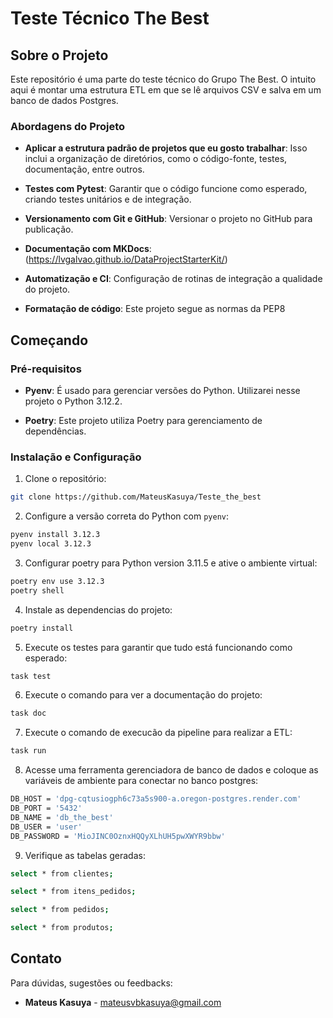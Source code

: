 # Teste Técnico The Best

## Sobre o Projeto

Este repositório é uma parte do teste técnico do Grupo The Best. O intuito aqui é montar uma estrutura ETL em que se lê arquivos CSV e salva em um banco de dados Postgres.
### Abordagens do Projeto

* **Aplicar a estrutura padrão de projetos que eu gosto trabalhar**: Isso inclui a organização de diretórios, como o código-fonte, testes, documentação, entre outros.

* **Testes com Pytest**: Garantir que o código funcione como esperado, criando testes unitários e de integração.

* **Versionamento com Git e GitHub**: Versionar o projeto no GitHub para publicação.

* **Documentação com MKDocs**: (https://lvgalvao.github.io/DataProjectStarterKit/)

* **Automatização e CI**: Configuração de rotinas de integração a qualidade do projeto.

* **Formatação de código**: Este projeto segue as normas da PEP8

## Começando

### Pré-requisitos

* **Pyenv**: É usado para gerenciar versões do Python. Utilizarei nesse projeto o Python 3.12.2.

* **Poetry**: Este projeto utiliza Poetry para gerenciamento de dependências.

### Instalação e Configuração

1. Clone o repositório:

```bash
git clone https://github.com/MateusKasuya/Teste_the_best
```

2. Configure a versão correta do Python com `pyenv`:

```bash
pyenv install 3.12.3
pyenv local 3.12.3
```

3. Configurar poetry para Python version 3.11.5 e ative o ambiente virtual:

```bash
poetry env use 3.12.3
poetry shell
```

4. Instale as dependencias do projeto:

```bash
poetry install
```

5. Execute os testes para garantir que tudo está funcionando como esperado:

```bash
task test
```

6. Execute o comando para ver a documentação do projeto:

```bash
task doc
```

7. Execute o comando de execucão da pipeline para realizar a ETL:

```bash
task run
```

8. Acesse uma ferramenta gerenciadora de banco de dados e coloque as variáveis de ambiente para conectar no banco postgres:
```bash
DB_HOST = 'dpg-cqtusiogph6c73a5s900-a.oregon-postgres.render.com'
DB_PORT = '5432'
DB_NAME = 'db_the_best'
DB_USER = 'user'
DB_PASSWORD = 'MioJINC0OznxHQQyXLhUH5pwXWYR9bbw'
```

9. Verifique as tabelas geradas:
```bash
select * from clientes;

select * from itens_pedidos;

select * from pedidos; 

select * from produtos;
```
## Contato

Para dúvidas, sugestões ou feedbacks:

* **Mateus Kasuya** - [mateusvbkasuya@gmail.com](mailto:mateusvbkasuya@gmail.com)
